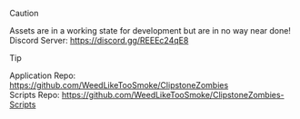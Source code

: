> [!CAUTION]
> Assets are in a working state for development but are in no way near done!
> Discord Server: https://discord.gg/REEEc24qE8

> [!TIP]
> Application Repo: https://github.com/WeedLikeTooSmoke/ClipstoneZombies<br>
> Scripts Repo: https://github.com/WeedLikeTooSmoke/ClipstoneZombies-Scripts
